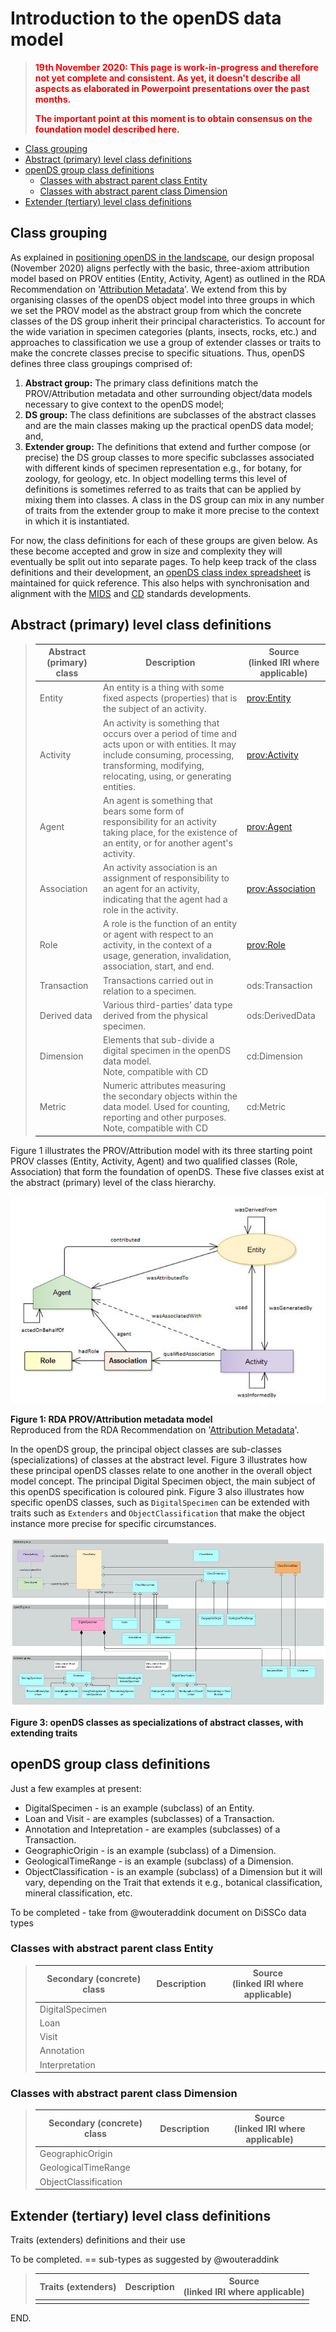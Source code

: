 # Introduction to the openDS data model <!-- omit in toc -->

> **<p style="color: red;">19th November 2020: This page is work-in-progress and therefore not yet complete and consistent. As yet, it doesn't describe all aspects as elaborated in Powerpoint presentations over the past months.</p>**
> **<p style="color: red;">The important point at this moment is to obtain consensus on the foundation model described here.</p>**

- [Class grouping](#class-grouping)
- [Abstract (primary) level class definitions](#abstract-primary-level-class-definitions)
- [openDS group class definitions](#opends-group-class-definitions)
  - [Classes with abstract parent class Entity](#classes-with-abstract-parent-class-entity)
  - [Classes with abstract parent class Dimension](#classes-with-abstract-parent-class-dimension)
- [Extender (tertiary) level class definitions](#extender-tertiary-level-class-definitions)

## Class grouping
As explained in [positioning openDS in the landscape](/positioning-opends.md), our design proposal (November 2020) aligns perfectly with the basic, three-axiom attribution model based on PROV entities (Entity, Activity, Agent) as outlined in the RDA Recommendation on '[Attribution Metadata](http://dx.doi.org/10.15497/RDA00029)'. We extend from this by organising classes of the openDS object model into three groups in which we set the PROV model as the abstract group from which the concrete classes of the DS group inherit their principal characteristics. To account for the wide variation in specimen categories (plants, insects, rocks, etc.) and approaches to classification we use a group of extender classes or traits to make the concrete classes precise to specific situations. Thus, openDS defines three class groupings comprised of:

1. **Abstract group:** The primary class definitions match the PROV/Attribution metadata and other surrounding object/data models necessary to give context to the openDS model;
2. **DS group:** The class definitions are subclasses of the abstract classes and are the main classes making up the practical openDS data model; and,
3. **Extender group:** The definitions that extend and further compose (or precise) the DS group classes to more specific subclasses associated with different kinds of specimen representation e.g., for botany, for zoology, for geology, etc. In object modelling terms this level of definitions is sometimes referred to as traits that can be applied by mixing them into classes. A class in the DS group can mix in any number of traits from the extender group to make it more precise to the context in which it is instantiated.

For now, the class definitions for each of these groups are given below. As these become accepted and grow in size and complexity they will eventually be split out into separate pages. To help keep track of the class definitions and their development, an [openDS class index spreadsheet](https://docs.google.com/spreadsheets/d/1Tb3zZZWY-TY50nttg3Jj8T0S2ZhJaNQKftv-a4ywV1I/) is maintained for quick reference. This also helps with synchronisation and alignment with the [MIDS](https://github.com/tdwg/cd/tree/master/mids) and [CD](https://github.com/tdwg/cd) standards developments.

## Abstract (primary) level class definitions

> | Abstract (primary) class | Description | Source<br> (linked IRI where applicable) |
> | --- | --- | --- |
> | Entity | An entity is a thing with some fixed aspects (properties) that is the subject of an activity. | [prov:Entity](http://www.w3.org/ns/prov#Entity) |
> | Activity | An activity is something that occurs over a period of time and acts upon or with entities. It may include consuming, processing, transforming, modifying, relocating, using, or generating entities. | [prov:Activity](http://www.w3.org/ns/prov#Activity) |
> | Agent | An agent is something that bears some form of responsibility for an activity taking place, for the existence of an entity, or for another agent's activity. | [prov:Agent](http://www.w3.org/ns/prov#Agent) |
> | Association | An activity association is an assignment of responsibility to an agent for an activity, indicating that the agent had a role in the activity. | [prov:Association](http://www.w3.org/ns/prov#Association) |
> | Role | A role is the function of an entity or agent with respect to an activity, in the context of a usage, generation, invalidation, association, start, and end. | [prov:Role](http://www.w3.org/ns/prov#Role) |
> | Transaction | Transactions carried out in relation to a specimen. | ods:Transaction |
> | Derived data | Various third-parties’ data type derived from the physical specimen.  | ods:DerivedData |
> | Dimension | Elements that sub-divide a digital specimen in the openDS data model. <br>Note, compatible with CD | cd:Dimension |
> | Metric | Numeric attributes measuring the secondary objects within the data model. Used for counting, reporting and other purposes. <br> Note, compatible with CD | cd:Metric |

Figure 1 illustrates the PROV/Attribution model with its three starting point PROV classes (Entity, Activity, Agent) and two qualified classes (Role, Association) that form the foundation of openDS. These five classes exist at the abstract (primary) level of the class hierarchy. 

![figure: attribution model concept](/images/attributionmodel680.png)

**Figure 1: RDA PROV/Attribution metadata model**<br>Reproduced from the RDA Recommendation on '[Attribution Metadata](http://dx.doi.org/10.15497/RDA00029)'.

In the openDS group, the principal object classes are sub-classes (specializations) of classes at the abstract level. Figure 3 illustrates how these principal openDS classes relate to one another in the overall object model concept. The principal Digital Specimen object, the main subject of this openDS specification is coloured pink. Figure 3 also illustrates how specific openDS classes, such as `DigitalSpecimen` can be extended with traits such as `Extenders` and `ObjectClassification` that make the object instance more precise for specific circumstances.

![figure: openDS classes as specializations of abstract classes, with extending traits](/images/defaultview1000.png)

**Figure 3: openDS classes as specializations of abstract classes, with extending traits**

## openDS group class definitions

Just a few examples at present:
- DigitalSpecimen - is an example (subclass) of an Entity.
- Loan and Visit - are examples (subclasses) of a Transaction.
- Annotation and Intepretation - are examples (subclasses) of a Transaction.
- GeographicOrigin - is an example (subclass) of a Dimension.
- GeologicalTimeRange - is an example (subclass) of a Dimension.
- ObjectClassification - is an example (subclass) of a Dimension but it will vary, depending on the Trait that extends it e.g., botanical classification, mineral classification, etc.

To be completed - take from @wouteraddink document on DiSSCo data types

### Classes with abstract parent class Entity

> | Secondary (concrete) class | Description | Source<br> (linked IRI where applicable) |
> | --- | --- | --- |
> | DigitalSpecimen |  |  |
> | Loan |  |  |
> | Visit |  |  |
> | Annotation |  |  |
> | Interpretation |  |  |

### Classes with abstract parent class Dimension

> | Secondary (concrete) class | Description | Source<br> (linked IRI where applicable) |
> | --- | --- | --- |
> | GeographicOrigin |  |  |
> | GeologicalTimeRange |  |  |
> | ObjectClassification |  |  |

## Extender (tertiary) level class definitions

Traits (extenders) definitions and their use

To be completed.
== sub-types as suggested by @wouteraddink

> | Traits (extenders) | Description | Source<br> (linked IRI where applicable) |
> | --- | --- | --- |
> |  |  |  |



END.
